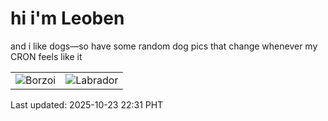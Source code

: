 # hi i'm Leoben

and i like dogs—so have some random dog pics that change whenever my CRON feels like it

|  |  |
|--------|----------|
| ![Borzoi](https://random-dog-vercel.vercel.app/api/random-borzoi?v=1761229894) | ![Labrador](https://random-dog-vercel.vercel.app/api/random-labrador?v=1761229894) |

Last updated: 2025-10-23 22:31 PHT
